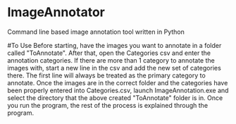 # ImageAnnotator
Command line based image annotation tool written in Python

#To Use
Before starting, have the images you want to annotate in a folder called "ToAnnotate". 
After that, open the Categories csv and enter the annotation categories. If there are more than 1 category to annotate the images with, start a new line in the csv and add the new set of categories there. The first line will always be treated as the primary category to annotate. 
Once the images are in the correct folder and the categories have been properly entered into Categories.csv, launch ImageAnnotation.exe and select the directory that the above created "ToAnnotate" folder is in. Once you run the program, the rest of the process is explained through the program.